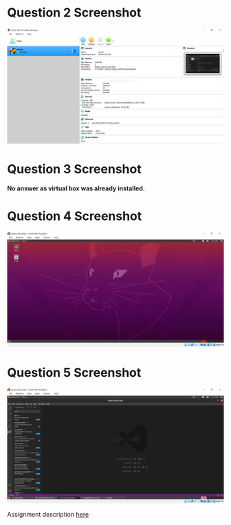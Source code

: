 # Question 2 Screenshot

![question 2 answer](../imgs/que2.PNG)

# Question 3 Screenshot

**No answer as virtual box was already installed.**

# Question 4 Screenshot

![question 4 answer](../imgs/que4.PNG)

# Question 5 Screenshot

![question 5 answer](../imgs/question5.PNG)


Assignment description [here](https://raw.githubusercontent.com/ra559/cis106/main/labs/lab2.md)
